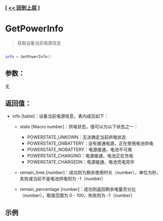 ### [[ << 回到上层 ]](README.md)

# GetPowerInfo

> 获取设备当前电源信息

```lua

info = GetPowerInfo()

```

## 参数：

无

## 返回值：

+ info [table]：设备当前电源信息，表内成员如下：

    
    + state [Macro number]：供电状态，值可以为以下状态之一：

        + POWERSTATE_UNKOWN：无法确定当前供电状态
        + POWERSTATE_ONBATTERY：没有接通电源，正在使用电池供电
        + POWERSTATE_NOBATTERY：电源接通，电池不可用
        + POWERSTATE_CHARGING：电源接通，电池正在充电
        + POWERSTATE_CHARGEDN：电源接通，电池充电完毕

    + remain_time [number]：成功则为剩余使用时长（number），单位为秒，失败或当前不是电池供电则为 -1（number）
    + remain_percentage [number]：成功则返回剩余电量百分比（number），取值范围为 0 - 100，失败则为 -1（number）


## 示例

```lua

```